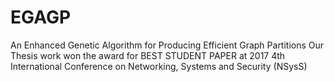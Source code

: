 # EGAGP
An Enhanced Genetic Algorithm for Producing Efficient Graph Partitions
Our Thesis work won the award for BEST STUDENT PAPER at 2017 4th International Conference on Networking, Systems and Security (NSysS)

